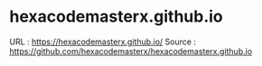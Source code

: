 # hexacodemasterx.github.io

URL : https://hexacodemasterx.github.io/
Source : https://github.com/hexacodemasterx/hexacodemasterx.github.io
